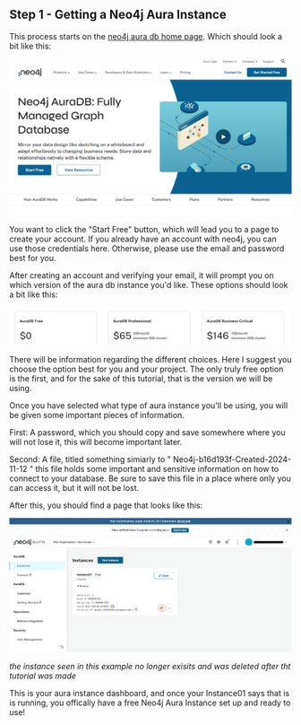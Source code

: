 ## Step 1 - Getting a Neo4j Aura Instance

This process starts on the [neo4j aura db home page](https://neo4j.com/product/auradb/). Which should look a bit like this:

![Main Page](/docs/tutorial/tutorial_images/AuraDBMainPage.png)

You want to click the "Start Free" button, which will lead you to a page to create your account. If you already have an account with neo4j, you can use those credentials here. Otherwise, please use the email and password best for you.

After creating an account and verifying your email, it will prompt you on which version of the aura db instance you'd like. These options should look a bit like this:

![Instance Options](/docs/tutorial/tutorial_images/AuraDBOptions.png)

There will be information regarding the different choices. Here I suggest you choose the option best for you and your project. The only truly free option is the first, and for the sake of this tutorial, that is the version we will be using.

Once you have selected what type of aura instance you'll be using, you will be given some important pieces of information.

First: A password, which you should copy and save somewhere where you will not lose it, this will become important later.

Second: A file, titled something simiarly to " Neo4j-b16d193f-Created-2024-11-12 " this file holds some important and sensitive information on how to connect to your database. Be sure to save this file in a place where only you can access it, but it will not be lost.

After this, you should find a page that looks like this:

![Dashboard](/docs/tutorial/tutorial_images/AuraDBDashboard.png)

*the instance seen in this example no longer exisits and was deleted after tht tutorial was made*

This is your aura instance dashboard, and once your Instance01 says that is is running, you offically have a free Neo4j Aura Instance set up and ready to use!
